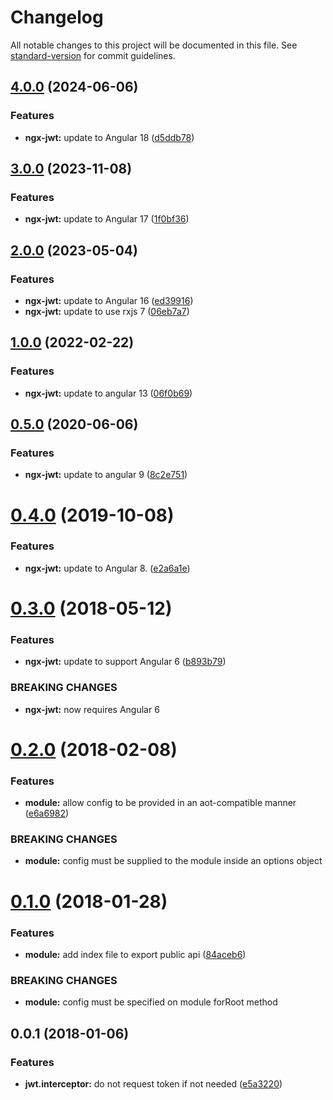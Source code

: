 # Changelog

All notable changes to this project will be documented in this file. See [standard-version](https://github.com/conventional-changelog/standard-version) for commit guidelines.

## [4.0.0](https://github.com/rars/ngx-jwt/compare/v3.0.0...v4.0.0) (2024-06-06)


### Features

* **ngx-jwt:** update to Angular 18 ([d5ddb78](https://github.com/rars/ngx-jwt/commit/d5ddb783e1696e8cc8a72d3f1f3f63b08e3ca6d9))

## [3.0.0](https://github.com/rars/ngx-jwt/compare/v2.0.0...v3.0.0) (2023-11-08)


### Features

* **ngx-jwt:** update to Angular 17 ([1f0bf36](https://github.com/rars/ngx-jwt/commit/1f0bf363aa0b3ea77df92b97009ffaae2b405b63))

## [2.0.0](https://github.com/rars/ngx-jwt/compare/v1.0.0...v2.0.0) (2023-05-04)


### Features

* **ngx-jwt:** update to Angular 16 ([ed39916](https://github.com/rars/ngx-jwt/commit/ed399163296f4e31a3af15ada289fe6a708aa87d))
* **ngx-jwt:** update to use rxjs 7 ([06eb7a7](https://github.com/rars/ngx-jwt/commit/06eb7a704152ce3e5f17955881826ec17e35310e))

## [1.0.0](https://github.com/rars/ngx-jwt/compare/v0.5.0...v1.0.0) (2022-02-22)


### Features

* **ngx-jwt:** update to angular 13 ([06f0b69](https://github.com/rars/ngx-jwt/commit/06f0b69706c3f6045585e5a382aa2788d7185920))

<a name="0.5.0"></a>

## [0.5.0](https://github.com/rars/ngx-jwt/compare/v0.4.0...v0.5.0) (2020-06-06)

### Features

- **ngx-jwt:** update to angular 9 ([8c2e751](https://github.com/rars/ngx-jwt/commit/8c2e75158de0bba5ecfa20f8cf0b03159cc35874))

<a name="0.4.0"></a>

# [0.4.0](https://github.com/rars/ngx-jwt/compare/v0.3.0...v0.4.0) (2019-10-08)

### Features

- **ngx-jwt:** update to Angular 8. ([e2a6a1e](https://github.com/rars/ngx-jwt/commit/e2a6a1e))

<a name="0.3.0"></a>

# [0.3.0](https://github.com/rars/ngx-jwt/compare/v0.2.0...v0.3.0) (2018-05-12)

### Features

- **ngx-jwt:** update to support Angular 6 ([b893b79](https://github.com/rars/ngx-jwt/commit/b893b79))

### BREAKING CHANGES

- **ngx-jwt:** now requires Angular 6

<a name="0.2.0"></a>

# [0.2.0](https://github.com/rars/ngx-jwt/compare/v0.1.0...v0.2.0) (2018-02-08)

### Features

- **module:** allow config to be provided in an aot-compatible manner ([e6a6982](https://github.com/rars/ngx-jwt/commit/e6a6982))

### BREAKING CHANGES

- **module:** config must be supplied to the module inside an options object

<a name="0.1.0"></a>

# [0.1.0](https://github.com/rars/ngx-jwt/compare/v0.0.1...v0.1.0) (2018-01-28)

### Features

- **module:** add index file to export public api ([84aceb6](https://github.com/rars/ngx-jwt/commit/84aceb6))

### BREAKING CHANGES

- **module:** config must be specified on module forRoot method

<a name="0.0.1"></a>

## 0.0.1 (2018-01-06)

### Features

- **jwt.interceptor:** do not request token if not needed ([e5a3220](https://github.com/rars/ngx-jwt/commit/e5a3220))
